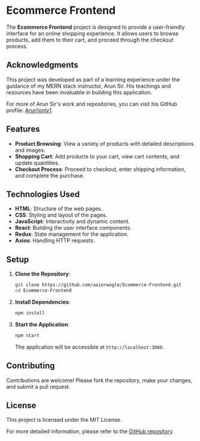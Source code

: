 # Ecommerce Frontend

The **Ecommerce Frontend** project is designed to provide a user-friendly interface for an online shopping experience. It allows users to browse products, add them to their cart, and proceed through the checkout process.

## Acknowledgments

This project was developed as part of a learning experience under the guidance of my MERN stack instructor, Arun Sir. His teachings and resources have been invaluable in building this application.

For more of Arun Sir's work and repositories, you can visit his GitHub profile: [Arun1only1](https://github.com/Arun1only1).

## Features

- **Product Browsing**: View a variety of products with detailed descriptions and images.
- **Shopping Cart**: Add products to your cart, view cart contents, and update quantities.
- **Checkout Process**: Proceed to checkout, enter shipping information, and complete the purchase.

## Technologies Used

- **HTML**: Structure of the web pages.
- **CSS**: Styling and layout of the pages.
- **JavaScript**: Interactivity and dynamic content.
- **React**: Building the user interface components.
- **Redux**: State management for the application.
- **Axios**: Handling HTTP requests.

## Setup

1. **Clone the Repository**:

   ```bash
   git clone https://github.com/aaierwagle/Ecommerce-Frontend.git
   cd Ecommerce-Frontend
   ```

2. **Install Dependencies**:

   ```bash
   npm install
   ```

3. **Start the Application**:

   ```bash
   npm start
   ```

   The application will be accessible at `http://localhost:3000`.

## Contributing

Contributions are welcome! Please fork the repository, make your changes, and submit a pull request.

## License

This project is licensed under the MIT License.

For more detailed information, please refer to the [GitHub repository](https://github.com/aaierwagle/Ecommerce-Frontend.git). 
